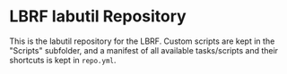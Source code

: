 # LBRF labutil Repository

This is the labutil repository for the LBRF. Custom scripts are kept in the "Scripts" subfolder, and a manifest of all available tasks/scripts and their shortcuts is kept in `repo.yml`.